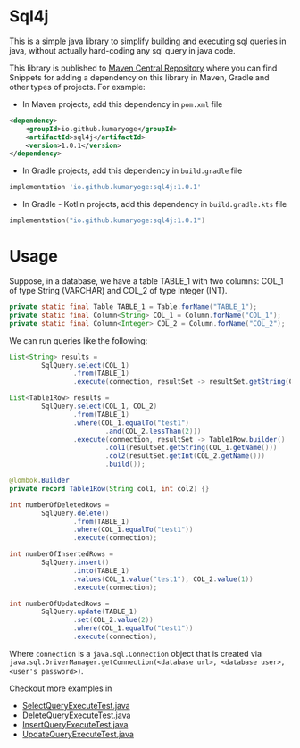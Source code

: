# Sql4j
This is a simple java library to simplify building and executing sql queries in java, without actually hard-coding any sql query in java code.

This library is published to [Maven Central Repository](https://central.sonatype.com/artifact/io.github.kumaryoge/sql4j) where you can find Snippets for adding a dependency on this library in Maven, Gradle and other types of projects.
For example:

* In Maven projects, add this dependency in `pom.xml` file

```xml
<dependency>
    <groupId>io.github.kumaryoge</groupId>
    <artifactId>sql4j</artifactId>
    <version>1.0.1</version>
</dependency>
```

* In Gradle projects, add this dependency in `build.gradle` file

```groovy
implementation 'io.github.kumaryoge:sql4j:1.0.1'
```

* In Gradle - Kotlin projects, add this dependency in `build.gradle.kts` file

```kotlin
implementation("io.github.kumaryoge:sql4j:1.0.1")
```

# Usage
Suppose, in a database, we have a table TABLE_1 with two columns: COL_1 of type String (VARCHAR) and COL_2 of type Integer (INT).

```java
private static final Table TABLE_1 = Table.forName("TABLE_1");
private static final Column<String> COL_1 = Column.forName("COL_1");
private static final Column<Integer> COL_2 = Column.forName("COL_2");
```

We can run queries like the following:

```java
List<String> results =
        SqlQuery.select(COL_1)
                .from(TABLE_1)
                .execute(connection, resultSet -> resultSet.getString(COL_1.getName()));
```

```java
List<Table1Row> results =
        SqlQuery.select(COL_1, COL_2)
                .from(TABLE_1)
                .where(COL_1.equalTo("test1")
                        .and(COL_2.lessThan(2)))
                .execute(connection, resultSet -> Table1Row.builder()
                        .col1(resultSet.getString(COL_1.getName()))
                        .col2(resultSet.getInt(COL_2.getName()))
                        .build());

@lombok.Builder
private record Table1Row(String col1, int col2) {}
```

```java
int numberOfDeletedRows =
        SqlQuery.delete()
                .from(TABLE_1)
                .where(COL_1.equalTo("test1"))
                .execute(connection);
```

```java
int numberOfInsertedRows =
        SqlQuery.insert()
                .into(TABLE_1)
                .values(COL_1.value("test1"), COL_2.value(1))
                .execute(connection);
```

```java
int numberOfUpdatedRows =
        SqlQuery.update(TABLE_1)
                .set(COL_2.value(2))
                .where(COL_1.equalTo("test1"))
                .execute(connection);
```

Where `connection` is a `java.sql.Connection` object that is created via `java.sql.DriverManager.getConnection(<database url>, <database user>, <user's password>)`.

Checkout more examples in
* [SelectQueryExecuteTest.java](src/test/java/org/sql4j/sql/query/integ/SelectQueryExecuteTest.java)
* [DeleteQueryExecuteTest.java](src/test/java/org/sql4j/sql/query/integ/DeleteQueryExecuteTest.java)
* [InsertQueryExecuteTest.java](src/test/java/org/sql4j/sql/query/integ/InsertQueryExecuteTest.java)
* [UpdateQueryExecuteTest.java](src/test/java/org/sql4j/sql/query/integ/UpdateQueryExecuteTest.java)
